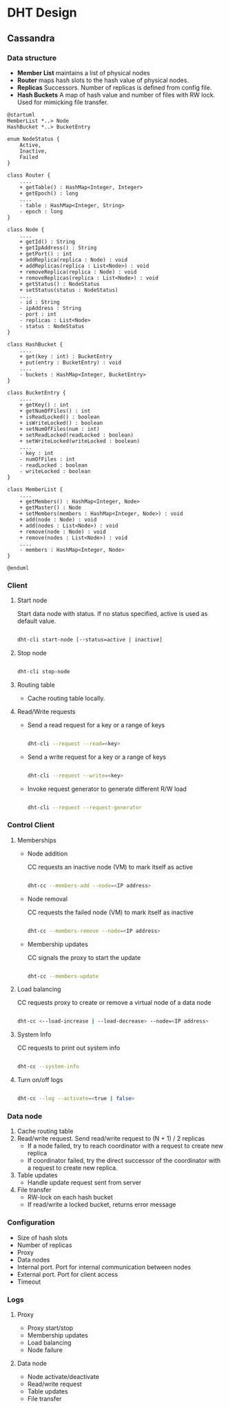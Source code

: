 # DHT Design

## Cassandra

### Data structure

* **Member List** maintains a list of physical nodes
* **Router** maps hash slots to the hash value of physical nodes.
* **Replicas** Successors. Number of replicas is defined from config file.
* **Hash Buckets** A map of hash value and number of files with RW lock. Used for mimicking file transfer. 

```plantuml
@startuml
MemberList *..> Node
HashBucket *..> BucketEntry

enum NodeStatus {
    Active,
    Inactive,
    Failed
}

class Router {
    ....
    + getTable() : HashMap<Integer, Integer>
    + getEpoch() : long
    ....
    - table : HashMap<Integer, String>
    - epoch : long
}

class Node {
    ....
    + getId() : String
    + getIpAddress() : String
    + getPort() : int
    + addReplica(replica : Node) : void
    + addReplicas(replica : List<Node>) : void
    + removeReplica(replica : Node) : void
    + removeReplicas(replica : List<Node>) : void
    + getStatus() : NodeStatus
    + setStatus(status : NodeStatus)
    ....
    - id : String
    - ipAddress : String
    - port : int
    - replicas : List<Node>
    - status : NodeStatus
}

class HashBucket {
    ....
    + get(key : int) : BucketEntry
    + put(entry : BucketEntry) : void
    ....
    - buckets : HashMap<Integer, BucketEntry>
}

class BucketEntry {
    ....
    + getKey() : int
    + getNumOfFiles() : int
    + isReadLocked() : boolean
    + isWriteLocked() : boolean
    + setNumOfFiles(num : int)
    + setReadLocked(readLocked : boolean)
    + setWriteLocked(writeLocked : boolean)
    ....
    - key : int
    - numOfFiles : int
    - readLocked : boolean
    - writeLocked : boolean
}

class MemberList {
    ....
    + getMembers() : HashMap<Integer, Node>
    + getMaster() : Node
    + setMembers(members : HashMap<Integer, Node>) : void
    + add(node : Node) : void
    + add(nodes : List<Node>) : void
    + remove(node : Node) : void
    + remove(nodes : List<Node>) : void
    ....
    - members : HashMap<Integer, Node>
}

@enduml
``` 

### Client

1. Start node

    Start data node with status. If no status specified, active is used as default value.

    ```bash

    dht-cli start-node [--status=active | inactive] 

    ```

2. Stop node
    
    ```bash

    dht-cli stop-node

    ```
   
3. Routing table

    * Cache routing table locally. 

4. Read/Write requests

    * Send a read request for a key or a range of keys

        ```bash

        dht-cli --request --read=<key> 

        ```

    * Send a write request for a key or a range of keys

        ```bash

        dht-cli --request --write=<key> 

        ```

    * Invoke request generator to generate different R/W load
        
        ```bash

        dht-cli --request --request-generator 

        ```

### Control Client

1. Memberships

    * Node addition

        CC requests an inactive node (VM) to mark itself as active

        ```bash

        dht-cc --members-add --node=<IP address>

        ```

    * Node removal 

        CC requests the failed node (VM) to mark itself as inactive


        ```bash

        dht-cc --members-remove --node=<IP address>

        ```

    * Membership updates

        CC signals the proxy to start the update

        ```bash

        dht-cc --members-update

        ```

2. Load balancing

    CC requests proxy to create or remove a virtual node of a data node

    ```bash

    dht-cc <--load-increase | --load-decrease> --node=<IP address>

    ```

3. System Info

    CC requests to print out system info

    ```bash

    dht-cc --system-info

    ```
4. Turn on/off logs

    ```bash

    dht-cc --log --activate=<true | false>

    ```

### Data node

1. Cache routing table
2. Read/write request. Send read/write request to (N + 1) / 2 replicas 
    * If a node failed, try to reach coordinator with a request to create new replica
    * If coordinator failed, try the direct successor of the coordinator with a request to create new replica.
3. Table updates
    * Handle update request sent from server
4. File transfer
    * RW-lock on each hash bucket
    * If read/write a locked bucket, returns error message

### Configuration

* Size of hash slots
* Number of replicas
* Proxy
* Data nodes
* Internal port. Port for internal communication between nodes
* External port. Port for client access
* Timeout

### Logs

1. Proxy
    * Proxy start/stop
    * Membership updates
    * Load balancing
    * Node failure

2. Data node
    * Node activate/deactivate
    * Read/write request
    * Table updates
    * File transfer